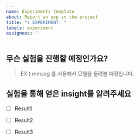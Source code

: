 ```yaml
---
name: Experiments template
about: Report an exp in the project
title: "⚗️ EXPERIMENT: "
labels: experiment
assignees: ''
---
```


## 무슨 실험을 진행할 예정인가요? 

> EX ) mmseg 를 사용해서 모델을 돌려볼 예정입니다. 

## 실험을 통해 얻은 insight를 알려주세요 

- [ ] Result1
- [ ] Result2
- [ ] Result3

